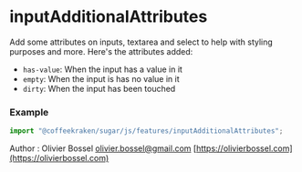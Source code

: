 # inputAdditionalAttributes

Add some attributes on inputs, textarea and select to help with styling purposes and more.
Here's the attributes added:

- `has-value`: When the input has a value in it
- `empty`: When the input is has no value in it
- `dirty`: When the input has been touched

### Example

```js
import "@coffeekraken/sugar/js/features/inputAdditionalAttributes";
```

Author : Olivier Bossel [olivier.bossel@gmail.com](mailto:olivier.bossel@gmail.com) [https://olivierbossel.com](https://olivierbossel.com)
